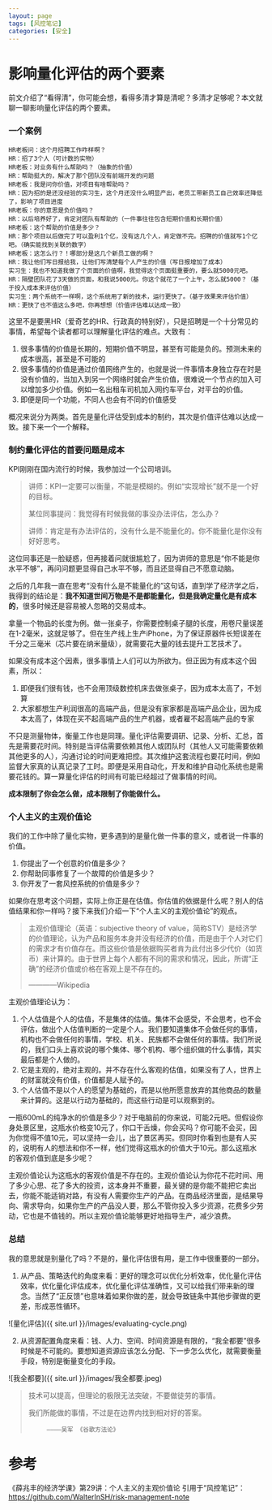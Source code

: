 ```yaml
---
layout: page
tags: [风控笔记]
categories: [安全]
---
```

# 影响量化评估的两个要素

前文介绍了“看得清”，你可能会想，看得多清才算是清呢？多清才足够呢？本文就聊一聊影响量化评估的两个要素。

### 一个案例

```
HR老板问：这个月招聘工作咋样啊？
HR：招了3个人（可计数的实物）
HR老板：对业务有什么帮助吗？（抽象的价值）
HR：帮助挺大的，解决了那个团队没有前端开发的问题
HR老板：我是问你价值，对项目有啥帮助吗？
HR：因为招的是还没经验的实习生，这个月还没什么明显产出，老员工带新员工自己效率还降低了，影响了项目进度
HR老板：你的意思是负价值吗？
HR：以后培养好了，肯定对团队有帮助的（一件事往往包含短期价值和长期价值）
HR老板：这个帮助的价值是多少？
HR：那个项目以后做完了可以盈利1个亿，没有这几个人，肯定做不完。招聘的价值就写1个亿吧。（确实能找到关联的数字）
HR老板：这怎么行？！哪部分是这几个新员工做的啊？
HR：我让他们写日报给我，让他们写清楚每个人产生的价值（写日报增加了成本）
实习生：我也不知道我做了个页面的价值啊，我觉得这个页面挺重要的，要么就5000元吧。
HR：隔壁团队花了3天做的页面，和我说5000元。你这个就花了一个上午，怎么就5000？（基于投入成本来评估价值）
实习生：两个系统不一样啊，这个系统用了新的技术，运行更快了。（基于效果来评估价值）
HR：更快了也不值这么多吧，你再想想（价值评估难以达成一致）
```

这里不是要黑HR（爱奇艺的HR、行政真的特别好），只是招聘是一个十分常见的事情，希望每个读者都可以理解量化评估的难点。大致有：
1. 很多事情的价值是长期的，短期价值不明显，甚至有可能是负的。预测未来的成本很高，甚至是不可能的
2. 很多事情的价值是通过价值网络产生的，也就是说一件事情本身独立存在时是没有价值的，当加入到另一个网络时就会产生价值，很难说一个节点的加入可以增加多少价值。例如一名出租车司机加入网约车平台，对平台的价值。
3. 即便是同一个功能，不同人也会有不同的价值感受

概况来说分为两类。首先是量化评估受到成本的制约，其次是价值评估难以达成一致。接下来一个一个解释。

### 制约量化评估的首要问题是成本

KPI刚刚在国内流行的时候，我参加过一个公司培训。

>讲师：KPI一定要可以衡量，不能是模糊的。例如“实现增长”就不是一个好的目标。
>
>某位同事提问：我觉得有时候我做的事没办法评估，怎么办？
>
>讲师：肯定是有办法评估的，没有什么是不能量化的。你不能量化是你没有好好思考。

这位同事还是一脸疑惑，但再接着问就很尴尬了，因为讲师的意思是“你不能是你水平不够”，再问问题更显得自己水平不够，而且还显得自己不愿意动脑。

之后的几年我一直在思考“没有什么是不能量化的”这句话，直到学了经济学之后，我得到的结论是：**我不知道世间万物是不是都能量化，但是我确定量化是有成本的**，很多时候还是容易被人忽略的交易成本。

拿量一个物品的长度为例。做一张桌子，你需要控制桌子腿的长度，用卷尺量误差在1-2毫米，这就足够了。但在生产线上生产iPhone，为了保证原器件长短误差在千分之三毫米（芯片要在纳米量级），就需要花大量的钱去提升工艺技术了。

如果没有成本这个因素，很多事情上人们可以为所欲为。但正因为有成本这个因素，所以：
1. 即便我们很有钱，也不会用顶级数控机床去做张桌子，因为成本太高了，不划算
2. 大家都想生产利润很高的高端产品，但是没有家家都是高端产品企业，因为成本太高了，体现在买不起高端产品的生产机器，或者雇不起高端产品的专家

不只是测量物体，衡量工作也是同理。量化评估需要调研、记录、分析、汇总，首先是需要花时间。特别是当评估需要依赖其他人或团队时（其他人又可能需要依赖其他更多的人），沟通讨论的时间更难把控。其次维护这套流程也要花时间，例如监督大家真的认真记录了工时。即便是采用自动化，开发和维护自动化系统也是需要花钱的。算一算量化评估的时间有可能已经超过了做事情的时间。

**成本限制了你会怎么做，成本限制了你能做什么。**

### 个人主义的主观价值论
我们的工作中除了量化实物，更多遇到的是量化做一件事的意义，或者说一件事的价值。
1. 你提出了一个创意的价值是多少？
2. 你帮助同事修复了一个故障的价值是多少？
3. 你开发了一套风控系统的价值是多少？

如果你在思考这个问题，实际上你正是在估值。你估值的依据是什么呢？别人的估值结果和你一样吗？接下来我们介绍一下“个人主义的主观价值论”的观点。

>主观价值理论（英语：subjective theory of value，简称STV）是经济学的价值理论，认为产品和服务本身并没有经济的价值，而是由于个人对它们的需求才有价值存在。而这些价值是依据购买者肯为此付出多少代价（如货币）来计算的。由于世界上每个人都有不同的需求和情况，因此，所谓“正确”的经济价值或价格在客观上是不存在的。
>
>  ————Wikipedia

主观价值理论认为：
1. 个人估值是个人的估值，不是集体的估值。集体不会感受，不会思考，也不会评估，做出个人估值判断的一定是个人。我们要知道集体不会做任何的事情，机构也不会做任何的事情，学校、机关、民族都不会做任何的事情。我们所说的，我们口头上喜欢说的哪个集体、哪个机构、哪个组织做的什么事情，其实最后都是个人做的。
2. 它是主观的，绝对主观的。并不存在什么客观的估值，如果没有了人，世界上的财富就没有价值，价值都是人赋予的。
3. 个人估值不是以个人的愿望为基础的，而是以他所愿意放弃的其他商品的数量来计算的。这是以行动为基础的，而这些行动是可以观察到的。

一瓶600mL的纯净水的价值是多少？对于电脑前的你来说，可能2元吧。但假设你身处景区里，这瓶水价格变10元了，你口干舌燥，你会买吗？你可能不会买，因为你觉得不值10元，可以坚持一会儿，出了景区再买。但同时你看到也是有人买的，说明有人的想法和你不一样，他们觉得这瓶水的价值大于10元。那么这瓶水的客观价值到底是多少呢？

主观价值论认为这瓶水的客观价值是不存在的。主观价值论认为你花不花时间、用了多少心思、花了多大的投资，这本身并不重要，最关键的是你能不能把它卖出去，你能不能适销对路，有没有人需要你生产的产品。在商品经济里面，是结果导向、需求导向，如果你生产的产品没人要，那么不管你投入多少资源，花费多少劳动，它也是不值钱的。所以主观价值论能够更好地指导生产，减少浪费。

### 总结
我的意思就是别量化了吗？不是的，量化评估很有用，是工作中很重要的一部分。

1. 从产品、策略迭代的角度来看：更好的理念可以优化分析效率，优化量化评估效率，优化量化评估成本，优化量化评估准确性，又可以给我们带来新的理念。当然了“正反馈”也意味着如果你做的差，就会导致链条中其他步骤做的更差，形成恶性循环。

![量化评估]({{ site.url }}/images/evaluating-cycle.png)

2. 从资源配置角度来看：钱、人力、空间、时间资源是有限的，“我全都要”很多时候是不可能的。要想知道资源应该怎么分配、下一步怎么优化，就需要衡量手段，特别是衡量变化的手段。

![我全都要]({{ site.url }}/images/我全都要.jpeg)

>技术可以提高，但理论的极限无法突破，不要做徒劳的事情。
>
>我们所能做的事情，不过是在边界内找到相对好的答案。
>
>          ————吴军 《谷歌方法论》

参考
===
《薛兆丰的经济学课》第29讲：个人主义的主观价值论
引用于“风控笔记”：https://github.com/WalterInSH/risk-management-note
